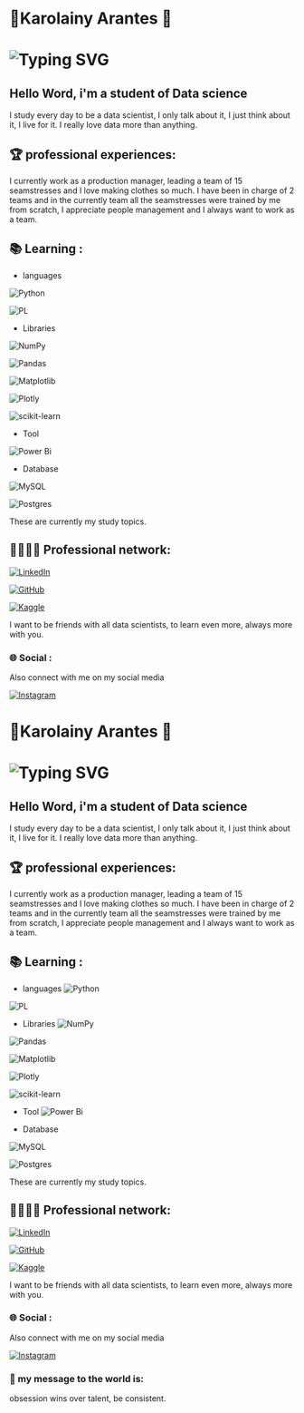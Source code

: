 # 🌸Karolainy Arantes 🌸

# ![Typing SVG](https://readme-typing-svg.demolab.com?font=Fira+Code&size=25&pause=1000&color=FF66B2&center=true&random=false&width=435&lines=Karolainy+De+Sousa+Arantes.;Future+Data+scientist⭐)

## Hello Word, i'm a student of Data science
I study every day to be a data scientist, I only talk about it, I just think about it, I live for it. I really love data more than anything.

## 🏆 professional experiences:
I currently work as a production manager, leading a team of 15 seamstresses and I love making clothes so much. I have been in charge of 2 teams and in the currently team all the seamstresses were trained by me from scratch, I appreciate people management and I always  want to work as a team.
 ## 📚 Learning :

* languages

  
![Python](https://img.shields.io/badge/python-3670A0?style=for-the-badge&logo=python&logoColor=ffdd54)

![PL](https://img.shields.io/badge/PL%2FSQL-FFFFFF?style=for-the-badge&logo=oracle&logoColor=FF0000&labelColor=FFFFFF&color=FF0000)

* Libraries
  
![NumPy](https://img.shields.io/badge/numpy-%23013243.svg?style=for-the-badge&logo=numpy&logoColor=white)

![Pandas](https://img.shields.io/badge/pandas-%23150458.svg?style=for-the-badge&logo=pandas&logoColor=white)

![Matplotlib](https://img.shields.io/badge/Matplotlib-%23ffffff.svg?style=for-the-badge&logo=Matplotlib&logoColor=black)

![Plotly](https://img.shields.io/badge/Plotly-%233F4F75.svg?style=for-the-badge&logo=plotly&logoColor=white)


![scikit-learn](https://img.shields.io/badge/scikit--learn-%23F7931E.svg?style=for-the-badge&logo=scikit-learn&logoColor=white)

* Tool

  
![Power Bi](https://img.shields.io/badge/power_bi-F2C811?style=for-the-badge&logo=powerbi&logoColor=black)

* Database

  

![MySQL](https://img.shields.io/badge/mysql-4479A1.svg?style=for-the-badge&logo=mysql&logoColor=white)

![Postgres](https://img.shields.io/badge/postgres-%23316192.svg?style=for-the-badge&logo=postgresql&logoColor=white)

These  are currently my study topics. 

## 💼👩🏻‍💻 Professional network:

[![LinkedIn](https://img.shields.io/badge/LinkedIn-0077B5?style=for-the-badge&logo=linkedin&logoColor=white)](https://www.linkedin.com/in/karolainy-de-sousa-arantes-560801303/)

[![GitHub](https://img.shields.io/badge/GitHub-100000?style=for-the-badge&logo=github&logoColor=white)](https://github.com/KarolainyArantes)



[![Kaggle](https://img.shields.io/badge/Kaggle-20BEFF?style=for-the-badge&logo=kaggle&logoColor=white)](https://www.kaggle.com/karolainyarantes/code)

I want to be friends with all data scientists, to learn even more, always more with you.

### 🌐 Social : 

Also connect with me on my social media

[![Instagram](https://img.shields.io/badge/-Instagram-%23E4405F?style=for-the-badge&logo=instagram&logoColor=white)](https://www.instagram.com/littiecherry/)

# 🌸Karolainy Arantes 🌸

# ![Typing SVG](https://readme-typing-svg.demolab.com?font=Fira+Code&size=25&pause=1000&color=FF66B2&center=true&random=false&width=435&lines=Karolainy+De+Sousa+Arantes.;Future+Data+scientist⭐)

## Hello Word, i'm a student of Data science
I study every day to be a data scientist, I only talk about it, I just think about it, I live for it. I really love data more than anything.

## 🏆 professional experiences:
I currently work as a production manager, leading a team of 15 seamstresses and I love making clothes so much. I have been in charge of 2 teams and in the currently team all the seamstresses were trained by me from scratch, I appreciate people management and I always  want to work as a team.
 ## 📚 Learning :

* languages
![Python](https://img.shields.io/badge/python-3670A0?style=for-the-badge&logo=python&logoColor=ffdd54)

![PL](https://img.shields.io/badge/PL%2FSQL-FFFFFF?style=for-the-badge&logo=oracle&logoColor=FF0000&labelColor=FFFFFF&color=FF0000)

* Libraries
![NumPy](https://img.shields.io/badge/numpy-%23013243.svg?style=for-the-badge&logo=numpy&logoColor=white)

![Pandas](https://img.shields.io/badge/pandas-%23150458.svg?style=for-the-badge&logo=pandas&logoColor=white)

![Matplotlib](https://img.shields.io/badge/Matplotlib-%23ffffff.svg?style=for-the-badge&logo=Matplotlib&logoColor=black)

![Plotly](https://img.shields.io/badge/Plotly-%233F4F75.svg?style=for-the-badge&logo=plotly&logoColor=white)


![scikit-learn](https://img.shields.io/badge/scikit--learn-%23F7931E.svg?style=for-the-badge&logo=scikit-learn&logoColor=white)

* Tool
![Power Bi](https://img.shields.io/badge/power_bi-F2C811?style=for-the-badge&logo=powerbi&logoColor=black)

* Database

![MySQL](https://img.shields.io/badge/mysql-4479A1.svg?style=for-the-badge&logo=mysql&logoColor=white)

![Postgres](https://img.shields.io/badge/postgres-%23316192.svg?style=for-the-badge&logo=postgresql&logoColor=white)

These  are currently my study topics. 

## 💼👩🏻‍💻 Professional network:

[![LinkedIn](https://img.shields.io/badge/LinkedIn-0077B5?style=for-the-badge&logo=linkedin&logoColor=white)](https://www.linkedin.com/in/karolainy-de-sousa-arantes-560801303/)

[![GitHub](https://img.shields.io/badge/GitHub-100000?style=for-the-badge&logo=github&logoColor=white)](https://github.com/KarolainyArantes)



[![Kaggle](https://img.shields.io/badge/Kaggle-20BEFF?style=for-the-badge&logo=kaggle&logoColor=white)](https://www.kaggle.com/karolainyarantes/code)

I want to be friends with all data scientists, to learn even more, always more with you.

### 🌐 Social : 

Also connect with me on my social media

[![Instagram](https://img.shields.io/badge/-Instagram-%23E4405F?style=for-the-badge&logo=instagram&logoColor=white)](https://www.instagram.com/littiecherry/)


### 📨 my message to the world is:

obsession wins over talent, be consistent.
